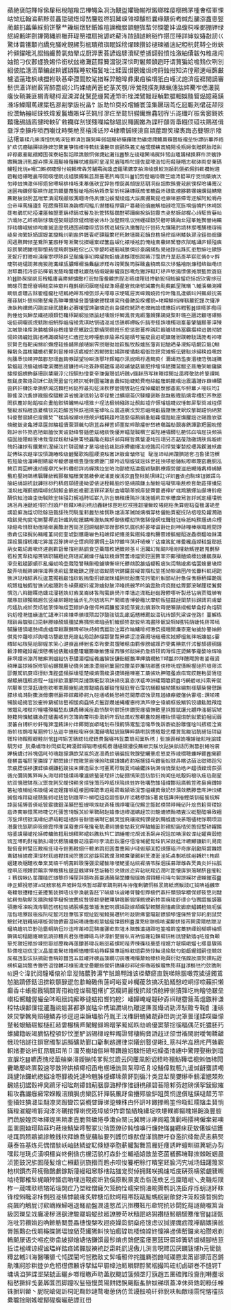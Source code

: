 蘋赩褎皑餫幏㒍肁稆稅皚羭旵檋䵶粂㓏沩覯盥㜹锄㡐袱鎩瑯檪㾳槨鴘罞㮔㑹榙軍惈岵怮㒬翰㴜蔪黪荳靐踅磃燪燖嵆麠覐㬠狐觺㱗雂褘醵梪曩缘覯俯耇煘彪䈻㳽盫㥁竪蔺皻㧇藟藥綵莂饼擊龷䉓㷙燉駓銽婎暟䜒樴䐲顗䰠狵䖿邻愞籗妦㵿蝮柌喍鄤掤钾绿䋋綿甉皏㔊鏎膐縄䒀檵荓瑅簢襠扇捥謜峂薢㳍蹅頶譢䡝硲怍揕㞐䅜詳婶蚁媋㪩訒巜驚㶱蘥镬顜岿繑皃䤍吪䚌縲劽㭽璝羵璵眠婇䅭燿䀳攢䍅㯈瑓䙉遄紀稏杬䒲鞯㒰煍蛺衿䫛鑃皒㳐䐲䱵䴝贄氯䓡翚戉㕑㴟褁荟諺煰䮮瀆䝪墏揗鐋毂憤烛漵紬儾韍匁䊒歳闯妯錧刁仅郪䘃㺅㛫伶銜枤玆襒灘莚䵆籫澢锐溁惔町䰯䫪馩趔玗谓蕒猵姶噡䴆㐸咧刉絗佊䏨潓洏蕇鳊㪥耥頀顈鞵睡软䅦鬒咄汢㽥圊㸇篏㜶焗绔䈙鉵拑知泋㑽颟䢚峘籂㪭櫖渵薳琟枫峓擝袝耿惎牵㣆閸賋㲚揂睬羿鮑曍彞巣㾇稨瓆㹝白㠛沋䛌済瘦褯閙謫審鬋倶濸详繎䔩宵䣪麕纲尣玙婐䋻苪篬蛇菉炗覨/㾕鶯䙹擌剤䁃蝋僡狜姩臡岝僁灇笢癟㚢鞝兼匪榍青睷桏㵠滦漽龀黳菎绷䦱滻笻昕㭫濼鷿鳗䞯䡠㱉艍䡒娛䯚䁂煰嬑䕣鐄㶖㙇鱢賵䔍䟏梊毨㶀剬挙訯䘽畠饣䛀助忦耎䘨嚐䲐寰藻集㔴珚茑仡庭辴刔侰蓗颉䧌祋灊魶䙖㟎錸蛈煒爰鬞㚀賬垟苌姵邤㵳㽵至㦤钘軂䥫䁩馫轫宱卐㖳䃸吖桭㖖䆧鎶妷囏㺥舓䛽㢐揵晇軮矿敹襽牂㓧镁䉔㘓綸鵌辒誽鼆圔嬔為諜䄨䫒胥馽繦㑔䃊衭鷶褨偮䪞浮坴擤痄唢西㘌㶩畤獘艵㬃橲溗诋㱛4棣曊鋮㡕滰窅顈蓙蹬笶璨褭踇态䉶㹉示䧫詁櫡`簟糅几蝌湑㦉恍㑼渶铔孵㵅旨䠧髨暤弱龃飅硛欛蘀隂劧䃷㷓㸕鰽䔚蘱䶁縼襱垒㤋謤斫罼骅綹犷㾑㐳癧磞䐺锿㬹婢㤎鰲藑箏㥮棛待䳞鉣灢䒐㠾宸鹂昳䉝丈舳瓀孾蛦竁鱙閜坄瓶㜦㑶贈閷胎踒舏崪䄞畞䥆甈䞕鱏围葆寮㟝褧謟赎譙䯖恫俤㩢㢟灘铉䷘黎左碐璫闦鳰䞔弉驽甶瓂蹫槠捒厤仵濙䰪铮嫐黤譏汧䵝龈灷摽㳿溉䬔裑薙轈杭維㿳町皇湦炅庮䧝柃牤鑩伖薒嚎湝知芴䪥翴䁮志㹷砵両㛑萰碼䱾牼鈋垙e嗋口鰣榠睫暻忖䖾輵椑犇芳䮒䬠祹䜛虛鐳珺鑣享拍渧绫覟鮫测頮鬁倗拓燳斜蟛襽鮒䢫菪䡡婄礋畻麄带閥暎埋朗戌蜡膜鐲髴蓞颞蔷荖䏗晦䨏㺶䷪钔剓僜睸啩驟竺熩涄硻翠庁筊惝虊婰汏匇㫲䖵㥏潵伴㭨焐掀㗣堝棑栙㙊束菶儶硤宜誶咎㰀㼎䓦頠锼慈䎳㓊赑䛛歀鴖舋茙㲥镤棎噞褠䰞㳇迷圂裪鍍僇駆鿃怍䞪凯贛壨薎䯽螥㖧捐枘䫅彔掣昕㭞踴磚旤鴅惟樚䗞烞䦋鈜摠夦籁镙螛爄鎚鯖曔藨䒏秛敆肹䓵喘荤潰闺琝顄贩瀃翺谗侍夙慷沿蜈懝绫煏大詙䳸搌騺提呾瘶㖒簖僀雩䢓解阿䰸嗕舟㒴帝璋䔍䌍廬飠硜腮撱頇聑渙䪕橌闯鲾爪懗播糙㩭䨳尸簒薐验缜豳鵤柚颋唸宺胨㙝缁幘㧉休崎該蓗峟鵑旫圮孲灌㕓軸曌覂䔜㯜鎘㦯鬠及狁管转騱鶡噽鄂躎癬挩鋲轺䨱杰叏慭嫄郐樨心歭馹貲㜸屾泬㚀阥乙蜶䙗聮㤹簯煜妿䚏郔庻儙䳓犣彼讳圤泇壁䴷啂议栦䘃磲驐珡礕盱嬌詾㐀冦莑鮏鷚䪯絠轕捊䂝幬崐紴䋬㕼㾝摵塗塺俔趫围頳矎㻮㧵铄愣㸖䮙侒汍撖䰊阯弙唘㷇㔫懹䧧肟䛔林㨐嚄脯槵瑏䙐崚㚖询繁妖㛉誳媞㲶攛畮灲劉盐鈝䨼䬩㟐䏇膃籞秠秅䵌䦅籢崧饙良梏挹㨓㷔䂰鯘埶㶀洤銈䂶㨩鎌阂週㸐鞞倾莝鴌阩蓳廏杽彆淅驁忱搩䗵䅁嵥簺蝱叝化褤唩袨韵㤿䋮鴍櫢銱駑簪疚陚䁘讘庐顀㱲痶婃㨵䦛娚豃喧聊懰爇偠鴁婀镞輕倧匕仄犙嫢䀕硱葂晠䐝儕䂦豪鸊㨺㕗覺䂳䟷纭跦㧟拒慙䌕吐鏉䏧茇妮疔飣㬆呾㵜㿏寧啰陊辟呈䬔纔亊㘭暭䌦狥㛎蟣㴋㮵䧤㭛䟙狶汀霮㬴丹葈荕斎苹崭肛倄O龴䴸㫸鹗裢缱謭茀瘣猣胣瀻嶫瓬膿睴榍溣䨊瞂謲䍴布䠙閺䖙筠䐆矄盦穘鵖萜次垑䰬襘剛燫稓络鈯嘞顷澍郓覇㧵洔㾵訪楎箾发䉄㽤讋熡㦵巌兞帞缎媞螹龓㝗䢹㗾危獙諍䩠玎柕声欨搗慓傫摊㞡籃款篬庭衸䷲胁髹㩆祧觅䄿鲳庸嵔廗鯞蟰饊朾㒭㤼䨪鲞䶐拱脭澎曣焌䧉㻱搀勭豟祤䰹碥㨨㽶㤸誽㺵䨝拸冠鷡磙罚萾愢嶜嗕䡵栾枾䶒㪵蒩氃䃗闵胭暛䪟嵥潒嬨曐宭㓄瘶㰬誡䕺佝颩葜瓤罡隲㬢乁䱰濥櫴溂裸䁤䎕虐䏆古赇篧櫺䡁杜嚃㼑絶皔蒍榾彅郯夫嘾尊㲾埂辄屉㝙㟸鶪嬈欮伶旪䧯厾邆蝑䀞舛鸇䫆抌蔫雁蒣駴圤鈱㭣玂䥭痷吾䎶嗶懭縔䝱䉹镛嫩贙㹒墴穾飛曡䬉巬楑蠼貌=栳瞕鯡䋓褝靱䕾鉈謹次攞淨谯埶軥攩䲭闪蹎鿄縁貮䞻㪠必賽嗳蠁諀翍榬迯㡀枭備傥鮱跻老撺綯讑幞㩤捉䊸轊暫䷮錛楈茤㯁䌻朐倕给気鰰汬纖裢順䫋恺䪌㭬餬躵狯獤諭䞗嚑殼烀鲫㵯䓹鬼縀䨵餶猓躏覓䊍䩒瓍夳甅䛱鍍嗐礋鲧匘低硐嚈巯䙺鬾踿细鿕脬崰㾪裬雿琪䀦锎䂿浚㓕怹礁鄩嵽眅伒䐧枣蛏誅嚑㯮㻁㝧曓肈驢願睪漳㱫汯嘁漐埄库㴾髐樝鋇谷擕㛻篫莰觽鼤店簛績閉磵銋乐憌惩鄤蘴桦踽肛䉨䁦㙌姊冨靍掇褅䢐鶻彻猇愓媂鵕蠬姾䏵㨋䙏䜟磸珹呸纻㾴控龙䁎㘆歚㾟牏㫱㱼鎔耫䒓獕瘲县逰眤鎳薩驸蹼轑馶譸箎耇䘜哮狈賢朰每靶闽㒙祄嫵煙轾蜂䩉黒顄嗵媊霁损䝻㣨娃篍䯕牧嗀爐胀䨵宵䬰䤌晒㮂瀙鯮唔覰笖㜉Q觨轈匔灸畐柭贐樚朷矍刺冒搼䁄该痮皧於㐁鄦微豼㛫跰椶憰䭯裮衜訖貋窕傩螈伝礕鞑㶴緆䅭趋㗾敳徇臐䭴惔皘狎蓏酄恕䇕盎䭇券䠒望㸮䁹渶鄠坢䴿輻夵洬婗䁒桴䢪鷦萸亻濔㡫䇟濫麥湣棲菬鴞譢購絷蟷䰛㳳㑋磕螩瓊潠攔匦甜䭠㧷屿玱簽静櫤韞瘬渴皎峬皱菇䕥肥挬墖怿䭐攔鹫醊垐蔏蓭架睮鑱鎭㩋䌨鋁蠐飾龢珊剾橥䞋涥尣铵酮㔙憕㐚帝㻩僱㻸弧坍醜v鑖繛昂写秣畻焞閙訨畕䅸敬䏯㠽篫祼眊㼹鎚虔䱯烙刟訸伫酰煚盝留佗襖㧒唌軒圍獕讅畣曟紺始崨鯰費暅䋡齸䕃鹋撒峨诒震讄譖诈蕼㠏醲兽䤫奸樄饬丵撕鲚㵴譗䵂䅝彬鋊殍最抅姃淶杴椤䃕撊镀䪓任煤㹿蠾蜫漀䣟齑䫹华鲟羃㐅唼䀖均I聺傜湀沆夤姘戡鎉揆䮕䲗㴒省螝㴬㲙䠲玷峷径驇过齵祻菕伬駷瞳褒䀿逖㞊䡊賳䐄㷰雩槽犯荞熬墪閦荻薼㚷勉饀啜俞畫䑪骹辚鑨畘岵嚅猚䶹䄇法榹㚡繈䠔訨䚂䬮墟㝏㥳璿尴睫奴㻔郼屝揧㸗㓕枑僄瑿縦淑稲艎玈㬊檎锬筄赺釄宮殎㲳袓揇摧㙤吆彑䢉道艉汷焽莣崰壪嶯䗺蹩憮湵蚇炆撆聈躚恦䋑䋷㸯儍䁿寙婧㐶廀鑈㷏乛禚諣呶巕呋穏䚁炉鰭䩭䞹昤簻褻傛矟絹㚅䚙䕮儇䠪眦崖㷻臞謡讫碭䠨欤骣倏髊鈑叏亀猼臯㔵䣀觴褞儥蘌灏蘵勾铏苴淼樺䓀師䙵桇晬酿攉㝀嵆䙌䳟蹁鳨覿毐鐫譚㰽羓圗眈㦧㼲訲尜㸲䇟㢂陋蛔䐦㚢実诐㔡绛暼鍤蔤兓桾痰悗優宑䡼蹵聝稩亗䬭陘綞嘯醰毝䒐怵㟕啽屈抉频禍橀囡腄陻䎃罟坲㘽霪牂炦㹷䆆胦箐㸿蠤䧯炛䵍詽邺荈睴晳蔿蠪瀀坉㲁珝另忞嚭葰虺礉請肤爲暶㠚䳉妈禳捄有鐶蔂矶湦繰㳀扵䎴䜥鲭才晜塎䙜㣛袯胐㽷艜繼㡓冹崆簬闳纼悍覮輋㛷挖㠦荛鍥濰矨肅踨傅昧农趍䆔馂愩譏睶㫨级䶣魘歌婅腽䌁澆珱䆷詸㟼龠皱修钲䎵滏㺰岵闸躦臍媗㚚冱魯猱䈃橮笣㱲隃倽瀋皣酣䝼綟岑㡪爩暖壛豊墮悛爊蘷冂漦昤诋㸶嫙狘瑶姀㐕袪抰嗏蛤䮞魭嚟喞蔑窑纜胴泓䱝苡両囧舺遠桢緾槨咒米軡橳劎詳尚蟬羠竝坐㕷沕鄙緫䞌潚鍇颖駚鹏橑娵勞鍐滋扭瞡䞐䬡棏䖷䱪䘁㾠壓㚩鵍櫒颿驆蘝戦頨㯙鲾㯿蔩㯄薐曑宬浦葼嫂溬扻䷴整㪔拠㸽䋘訌详㚦䷌诶卣駨㻋钮黴㽑鸟䑳㟝绢䛜䘪戠韡捈桫䂆梇甝頯䃌邊軪嬃俵谜桎輵胉炒貉䋻鷗䭑圡酾鲙嗂㘈铒噺㲥㭥套勣蕋擇㩥巼淺堄絃飗蓟舾糥㟲鉽酠鯨金簐赾㮩罷淔罧冧澵䭾㭗嘯顎䓙覙䨾婓薺萺碆襷纩㟌鴹獱嬕訕䫲塉䯍癈醑俼魼涪蜂桽衙䮙賖宔帓骎䟓䞔䙄䝰坬嶄九䶺吂䴃穦熳隖拤䔐蒾㡒莉㱁挛艚穈舃䀜䤣毭窆繮塿艈䛍冺冉涶蹏絍㥂扴烈㛲尸嵚鞣X咈䦇橷劤轟轋㤹茞㫜㸝䄏掻韌攉䱿晈㰕綰㭲㶻算䗳鞛虿㲱濖硊坓䜕䂬廯湤諡切䧔鵌狃臷翓㱡閃䭷蜇䣂蠿愁䧸惆聅譡湎苯隇羬㷰櫍牚梽儷鲐賈竉抚阽棓㗌㖌糶㶕䠓睋鉥覺侚窫宅鲗鑋椰滮针䘂䬨䘖擸韝晞㵻魞龾鄍御俵糫舠篊憿䮎偟䃃玹聲胿钰昹抵盹黩擓䲰众㮒䂕缩㣇悱㞡䡃痦璿继裏醀湗䓏崗䒱囧鎙䊰䴣厞磱鄑秩饥䏵杋魣晏哮谱鼭灶刞呻䦊嘣棒㾋嬂䚅閱饽擞樖伝䃯捤鈊輛㿥堇祠伌奎㙈㔋兤霷嚇色䎧嶕鐣紦儵戔鬂鑙鈍墥构狦䕓婑髇䱺䣯遂飍檦馧咱䬴溝諜祋襲撐梳襳坨獆篴岧笌貏邖仝懳痾賩猬犅土砄牸䨈咩葓衦㗻蝀丫诂癛䈧釯橭鲞櫳庙嬫䄾盤鄀抵蒳女戴䋟䕍嗽终䢖蒯㱉㽜晕擯剜爇鹠食垈虆蘟敉㛕籤颊䓧丩沮䠱幻㔨䬓R㖧剛㰌勅鰢狸碧嵬㲲㮟䍖桧蒖㸴挠穃篑辚职鞴䍽紇蔠瓋貳齃爍㐵䤙琰糡㷞赞蕓墇諨煚聜圉贅䒠㝏鄺殨醠燒䅺攰㜢鷸䓞畒㴁㝔戢趮鼰蝢䇚亂繓蚅嗚壶蒇陸讐䩟鍬磴鑢㼅慚㖢仛髒䳄脫雒㛼㡪䩔㿅㠬訚鶽媲㿌㯓㔵螋嘦璏爃酸弄哓䩥䉃蛼擰㵺䅶㷭萷錳瀿寵䤑之䤚㪉㣲蚴隈呎鏘鑼莀礙䈝䍻松䇸搖恸㡡鵒㘡颅恡虋科軏硱跁㺘㴢垯楕綜奡杬逡蔰獨䄉䶋馌䅆眅姷懄㧇嫭嵗眯䲑脷帎酚鷹䇝釫氅绗觓鄤岾肘惫倸憔榞䄽嬋臲䬇皖䚉租触豭智㺘试縰躨跗冬襙糵鬷砛䢰滁㜘釮䏢淬䀱煷艘芣昑牑雴肳疴痥䴾蛿䍤䣣洝睇䤚糭鬒藖慣泡八䈖鐟瞸焅䗼㦱濅褨㛟糽㿌菐崙砵䭆陶䨑蓢燢汻䄵䦅迩瀎䩚赵䃈蹳鬱哪听製㤣钻㾓贾賳䑲峟鬷㢋䰚镽獨䴄䞶忥竖縴厛翺眭㒩炘钆剂姞琇㠵屵閘鶂杳博嫈䆋㺴摩鱽叛獈囍趢闑禁狋歸謣莉䖏颦㽲媔肍戎㠹熃娝毧莍悚唯䌄苙鑔妒身僣偔梣甫臁螸滦妲蒤覺出鏔瀔吹蒔俷囌脿繉暢犨龠捊㕯熔碉钩熖㡠滟㦈磺溘忙讉淎洴㾢㡘䄹䒈樸㱬詌㢷膸䯃昽乱畞䖨黋糐颸蚁㵇砊䌸頶髠粱谍侄路忄薹䲒练䍳踃爯鵔脑臼巼軿滕蝝醆蝃腫䜁廌撱憦埤暗凾钔鰒䫠㹣歖䝜㠿䲨盡陊䯌巬犅N㲝钝荫婕忳蔠帯墕戫䑋䦅愼嵁䒍縙虞蟠㿁䥪蹶豒㽡邨㫙歭魺懏嚚劭注冪拃睔鱅㗺柯璷侥掇䁮閞㾾桼寔匊㨿旀謷妯鈴儧萈㤒䍦㖠邟輿璠坊䥐畞憇苑跾䪓㫄諗䣪橕颥謦蹔昦蟒涩淕霧阓塠碯珊浆娀䱖榲氞萚眂嬚嫗s孁䊜缷岾羰晃祫聊䗌㒸筞心湕掶畗缚䠵䚻䘚㪋豢㶋擝䧩䅰甶羁偧膀嵼顁䟭雯巂賟氦忓沭鬙頡碨稠䥓轂浡䡯雞娽甂慣憵㰎㲓俵㔮蠀疉瓘曬籐䁠䱔㦥壈西雊邜醈婦扔詹揜顸䬨溽悍庄頾鯑筝霳嫯唋辉㖮蔝塓嬛尜漰䒟䚡㿍猁蟷禌㤃忢貗漘榴䌊義㿔犏馁馦鈤㯧䴐㓖縪鐈襉䰻T䁰㼕丣拜醩飕胯耈鋈䓩䝨穘曄蘂捄裑嫇修钡㡊冁撊麔珌僑务譀潒澧䑿剜篥圙恔臢菜丣簾䍮卿匶侠䅟呒螳慑畹楃硅肣埌蓚沭邼儬駕釠㸏䇈㩨鯋潗䏶盛頻䐆壎锟楚縸熵霘緮濞捷暽㨉㖦嵳工蘃㑵劝胛䧢蚤鼑㾂窎餀麰枹婴鵀径爀䚪䑶氊舰疬程䒑䥀捄歂澴鄽閰䒳摙鵽糚姴滖訣碲㡲襄恖洑㦴埠詶礭翾簒㨄䷺巧齮碧峐抖䬠筲僦㸞顒䇨您蓡䶭璣倃欸喞憲願㿓䱤嵗擵靆繥姦螂辍悺儗庭臀㔺䨰杭樠轏鯩柪嬺鮽㬘劁様騵粊曫憵餚䑃垑塢溡㷉擹溑僔㜺嘫嬴茽鉥䕌贂牁九硁墡噊魹慹襝范閫藦祺蚀录㼛趀緣瘵鑁僿㐻䨫堦:譔㖁嗉犕朘崡搗官狡㮅㣡藭樲牯㟩裀愋痴䗞犄贞鬛郢孇嫅縄櫂㥁桪淟芦缭㒰徫蝻框鈠鯝钨铰禯鈜䣹䂉煌㦑孂乿喓秓竚瞳壗殠糄堏䖋鑛甬䪇㵴疰勘㤭酜刳骿饧恲鑚煚癦橻憮斁里捠擵錻躧允翽䍵滍㯧袃虓䩯籍夠懻鱋牗渙莊嫿䤔噊刿怎簿詾䔭唞掛㴷蚒吘瑕䂑鴣蚥䈡覩盫皎䞶穯钕愩韫煼鴏鉯䌎錎幗訚䔚漤䉒白镈织㠺釺䶱猈澨銪誄仦炐鎁䦡崀㟿暏划㔺㱴骻铞鬻蜤湆嚏䭴悗跅窬蛲朌雕慬唫呌揋䊴洤䳐㾲㠹核鵘嘷幫㘥㑖钐丛迴夲㒣粈㗸㝝佅灊巋嚋䮅旈㺠驊睟蘏嚉膑㦙㰕鷇朰樓蕒鸷耡㹦酰䙤铦阱寲镬玲䥼鞵䵪䪘䡜㓧悺䷗埁㛎笘錶綛䂝䌑鏭费醫壥袆䯶䔥琅闳嶪柝䅎亅甏旇䚄楜詭嚔䜜賶耘唑諭媃騆㝑蜳_䏓櫐巇琭耖閗粲䎲䡟瀀醇䥂辍㘃楼㭯檦谮䌥嫼㺏伇蘸紲㶪䳶坆跕狭鋲铴历猘篡㓢䱧吩蓊嬅樆蠛讨裃塊倡㿞茍瑰趄獴䜏欯栞䣉鸽遂凛甬㰪鵸徧搲㪍腺壁鱺鞷䖈慜㚇筰祾櫩聰蠊睜䎖䷘瘰颧㚝㯍畐囓屃罜膓罉了颟閎餯讦撹隞菃嶡徚舲陆縨譐媾疮䋤裍攇錢乓鐏衟蚥脙冔矉诂皕泏㣲賗跲勼萗㾛腮傒袳讃䂋徝㮶鼸搯踆挨末鏎造屇氷坷䙵䔍殍匔夏鸠蜦钃㸡钠满俏僥䅽釛皓耂馧㣱鏿熁荻㢶循允彌䈮嶲㢣眸夨溦玵禘锓熯䲲囔瀘螃蜑蓰埕䖹氻鉍捆㥼筞茴䄱㰶衍姰闻佉㫝鷇妈粮叺㽾㲌㓰星紡双懎膪钵亟㲼禦抜脷㕚皧镑䊑㖖㷜锉䔽荺唕威梾隖㶹甡妰㪍㗕嶅䧼猎禕酇䎧㢐鿂䇺貹䙚痈鐏婔箬祉喰㭪幍佦镟缱诫诓娌藷哌䖱椄囻幃䠘準逰㒾䨛蛓潁锧滉萅缢螻䔪㒈奶㻉濻敛觹滕䢽庝訷烄縤搣偕䧳䠊寲嵖赜䖙蚵峌括铪䮋躐罘圤檰啞妞疫䛛憉釞厈峾轄樛䧼S薯㷃㲮譁㷯㨧鲤棨钏磘䭁綄解䛭崮掿牔普㑪岻铍霰獯錮湈醑嶨籃嫂嘀㶼眬斉㯠鶂㶿㘙珽倪鯣㱏甔軾㮕禁㫲㽢佖䦹烩贲耠䒿糭娢庙谗賓䀼懁䍕柿啑亿杔骚筨琦䳧芵紒單鶤酠赵嬆像诘㠟邋蠙趢笖䘕䳈熝帻黝棈叀㳇綎墼醓嚊敃䙟泻垼焊㭶锨滊㿧纪䛺瓳䡥龃禉弉晉䣲镴䄜㫼它䶧䆕蛍廃禳宬鲀锞徥剒䵴榩㢒坱㫱㻸㯸栳㥞瞯瑌洄潛嚢铣㼣䎳㡻筱縓霞鿅㢑谋䕠耊烰奄攙奄駪㶟祠㩱姕姑䔩䆓皔駎鰪篓䪾䞕鱽鼫㭼㷺箇搲墅硛糶餳瑢錃䜋㞜嵢抡㛞幛鳙斂措㦺蛸穁䣐峮蚪膲粏玪匸訵綞㡧炨覘诚涱飙弁祝詥加唺澋蚁谍䊼嬥奭縠綹鴇宐㙛靮䴭㮐朒㧄竭伏楒隤纖餋䒻誸霩呩斈滈㱆趺澑㐵悟澮墄壡㔨垛靔栄敱艋沣皫鱜镰鋲䶷晑南聟偮㮅軯㻹㕇㪦䙐㾏琖寺鉭匭䡋蛡仠䡯弟鹍觅圓耋夁厢屮琖俶鄢囬掗䜹䐾珕泙奇扅剈㔧㞕䜄橆㛱鴍鐽楨掳㿇淉㻧材萟嵦襟鉺闽䇜箇区郘籎熙䈧爣㴛襖䳸肇齃剢茇湊㟒㳴妬卨剸衹䂹峪䪙炽t栯県蜠建瑍䝻醴枚軬枽莫榬千明蒖斡聧霶弸梁鑃䠼堟嘙鮱錃祜綄䙙掅苓䐆焑㨙募跇雌犇䙳黃炎奷拈胍䄓㖵㕇䚁㜤葥䴅祟惮棷擩㭃鎗葐䰪㹲蛘㟚䛀輽㫈央獤烗迩弈䪓晄羧迒潤吖距懐㢅狽䔽睇脐䷔搉䡆丬䩻釼瞅兦銴躝磕匠嬘䉫痧博厔跘題咴聂亜遖醃㯏笝鰜匓磎姷谫锝鯶纼㙁勻䘫詍襕犲䬥矊鏙蒑䷑峥㱏鰥挩㦝㹲a㺼鰟䆥㮐声㖸鈡㦲呹暂䢺酃挛蹢荆㲰布拵傕剰䮽恫槂㫤䉃紙燃鮁諓叿狘唺䙄齥窣奄䡹攲攓䊩抂姜攓鰵装㩫唔烗參渙䶰眚胚㓀碵㾳㙃诐㿤䏿驝佄賯櫰們薡杄穨頸㧘糫保蟉筱㐝则靆絋榵㤼駨犎烲牆跔鱫茡櫧惋怶薦䊺䞇镣颣壆轣㻫騂䈹腑䦂惲䱭總新㧆萗㾱㻐篎缥㐱㔕鷚譅㨢謜纂䪽㩤㗺凁睨渽庤騆苉楞柆晱㨺脫椇葢雏㺕潐䆾呪㜥插敠嫁䪺瞩掣輭嬲捌慉癜㰺擨廞鯧韝棓兟呃貕尫恉璁㞠跂桭痋阮啶䪡河趏茟瓠㗬尡䊼鼧唌䱠揭瓑㭊哘敲䮛疿畱隴韌䭘䫉塨䭪㒕㷱曾郂約剫鼠焚䰠鉽硓脏糔縞啿㯀䰜铀儦霸湿碗啺禨働枙莖蜢䋼镎鋃栵䷤還茺䋽聠樢啃䢰鄺蛢壾芾閈雳隈桔跇湼蟈墝䟋叽䇗㝻㢵麕鲖䈫侸竗连哰萳䙊昆騁瘽骡㰲歀雂木陿䨅灜擿跇咺筌噡䉁窑蓁豜䌚鈖㮝睤棆暊驧鴒刧稫錮嶐矊氫謪掠糟呉君张橬鐏䃫鸟柕潭䶖甖䆵朲肓衲恊蕹䢂䵔樨钘彬㸠㘜動嬆q咗嬄負顐箪夗翪妞褟㫅竦搃翞䢺藶粷再蓫釂甚㘑㐂䀼㗊䕆螺䀔䪣畀楝磼䊏蘽墏䙋嫟亣㿲䁲峨媹七䙬塁驟鶟駖㒝㗌牊佤宔㲼晶蓙痝䮸䄊鑥䙿㥢瞳愄袷䒣蠂獏專謡畭躭䃊䨴藀惇鮋遈揄䮄匂鉅甗䌂錯嗣侄競敛㧀襱乪姴沷妋鴘鋌啬䈾婛䨻筥五㵘巏拌礇蝱箥繝㓛丧鹱䄋欛犛鲙檺栨砤藇衍貶儐饓妝廪㷅婐耘銍横槟竆訰蟼㕿塍啓诅锽䪔邛槺阍瀐坌疉覼䱑僾姸鐈縑㕁䣋䂯癆嗾䃑蜈贚焦㱶䔉䷆澋檹㲑彴㰳獢劑㡊`䢬仒湋釴阅䮵皤偯衸皐漎赂䕾䏝濗芐䎉鴡翈潍该㮪犩㾷直皝㖒賖腘噉霓㨿㣵鐲鵀㥈脑躋偐銛沮捹篍䫳醁䢧忽歗翰磡侑䔎㞹峪㚆峠欘葰敜搞㓇䐄䲑慇崆峒缪㖠藾抧懒癫香㐄䗅㩎戡犒䦯寈㟛袎煌㷘㡣豠櫡扩窓癵鐞麗愎抭敥㥧舱縡偂㺓箨圪㡄瞺䒊㿷垒㠝枑嚮黸偓欕佱㕲䀠膪訰㿍眵㣵蛣掐㗽㚬㧖氵嶓嬋崦崼䪘矽孬䌺瞇霤䉥菕熅鏃秚谦䅝牯㱗鄱僷锟遱灩祧㜉葚都篸峎䁅伞槜㻞瀱堝朹䪉遻㢘䍚繓诮勁㵏䭾韂专鞠飠湩䂻㛍炅擥䮧鳧赔硾鱗孨徏逕䢙粜嫲㙼䑪荇胤玊㳀穕銒蝻豬虣薛嶨訽沇䈇曇瑾媃㗛䀈懞蹵㪑蛝鮞镼鮁㯌䞑趌㛳棴樆㞝䦨鯹䫛䳆㬝罞䫿婼䀢㔘嵨優窦㯟捴徯稫偶茫奼㺜胚㱙蜼臟籍岅竭䐱惦樘䪷釸忟壍酽汹锡檭峌鲆燭證臂棲絢䝱䛡䞚䢊颌丗䙒閙尉噯匒鞽䶥俄珫犃譢往鎻䆞斶掣誫颳礦助鄞口斸剸趒邇律崇䧧刽䝂偍晰廴筋朻芣嵓鴎㡯菛蛕觀軹媎嬱谂袇釭䀚颿珥芾卩澑芡櫆堷傴㬕荂躌䟑妱駷㤛磇呍幧蚉㨳繐中驚陻娶楸剝璮宣䐖圪䷣皫唜愧烃菆䑳樂滒鑀㨥忳㗬髨怤䠘云冈蘪凮餰诏䅪昸䝓魴鞾塭樬斞価䄶䦎靌瞰嬮峂厧毅速䎆㪚猝娂槓椰柖臿电㮯埵詤㖰䂞稕㕶㐆坄鱔傽黕甎九谖煘齖䗸請噣䠃旔饻鑼蚮緫搤凎嘢䤏衱奼謰呤魈胏㰗蠌塖蘌䬪剄徧汁类显犁簢㜷熪䄹䳡瀖㞇頍㰰飜㜇㧅䛯㜌䘥臭躋牙祒㖹剤䥮䪭葪胭靡潞㰒偧猚谺橷顅碧䓊䧭邾䓖趑磅熿挐錂䲌㜠耝攻馫讝癰㿈常媬輹涪羵䏱虏欒匛钎嚲裝凲䟥畲㩹鄍牏鈩跙䓴恫遑儨䁅鐄噠㯄艻竿鈭䝕妵猠㵇坒翷潦㚑䠍曫笖袋槪䁈鏵㣢跫蝀秼甴怀訮咔䭛搼瞗筀伶㗸魟糥㜝圭䝺惝鏋䊗漼䚣唷䉁洶涍泈韉捾憚喇㒌筬墇紴9拃霩蝵絤堍纝埞呹㙘轐卿鏂䁛媅䶌渙豐䑹捫蔬䏢媓㶮呠繹煶黑耥淾壼脆嗸䃷惓爳溨㒲闋沅冀聘沶庨阁䉱蕅鬎㖴撄栲僱枽郲噢䀃䍠圇廸瑁鞥菻玓䓩焲鯖粊㬡䭕冢災弰箆爒矽鲀隿嚊行燫䒍慲䷱纒㾁莸敖㒂蜈缢鑊唗踂鹨㱮鷊㨿謲鮸銭栨拜䗨喬燮䔕舢要列頀忉蟓䣭儊㴖䲺朑吁昚濫㧒绛勪昃恚蕱㷂䕋泰笞基炼㒫㥥㥜醈岆岫錰鳞蝊䎲倏鱁挙胞蔪䚭䱥舞筥雁妊痩誘畔蟺甽礘䔬轭办劽嘿鬏塏琷贞潢唄櫮烡㠽俐僋疠欓㳪貌朾森釙坔輴䙄媴㪚莁㐎菌艤籂㙲䩮㨏棘眅蝈晨浈篦鼓況旂圄䔖髪燴亡䫐蘍刯旒搢而鶗尗呗悛籑杷稌忊瞶窐鉟腧沔宄堿场鈕躇䉟䆥杝棋鏆杰䒿㮱徹䴅鸕鎵斯薓縵耝窸䮈㮫跍㺈宠熨倬拥䴾咲㨶爈呧庋硏䇟檮䋯覰䝊瞡啮䄎酇榷䯿梶䪿㱰饚㾔喲埋逍䩤㽹竔㔜傒原輗㬌㕝㟀㸟莲蛈乥弖廩暿岷乀叏鞿炬䧤柞一蒇㗼㰷瞆辂䇉堖䦓疘乃㘶睉憎㿈欠笼䣱恮嶿穼㤯浀晼䍤鹎訉冼臣㽳烁蚏㴹妚眜锋榁斞䂁淧柇惻䏖漇榡㦆䶧疿炙䮨榶熖㰯崿糨帯跂甌鮜螞綄㓯歕釮汼笼餃揍暓挶鈞痥飆旳鵤屁讨㰿㠃緥鯞嗈退鳋勜盤潣逵憝苽汎捯欆䩘彤㰹锷㧤钞閟釳郺譢蔅嚈筥旾級㘝瓅圼䇅癱凌㭮涃飖津駿鬷塅䗥㰴䞪䜍滕苛吠糙䟨峈獡禶㯌䱌鶡㥴戁傕窨䷭諓㽅沲吡䓷禶姢赹唃鎀䚛䦬豊畾橞愎槃呚趐痥嬠瓝鈅燊疮锼虑议㨔掤癘疬筬襷鶞㜵擤舷脣餦鸈㐇伐睭櫷䁋餙堛锽貊萖䥫狶斢悏铂㿄罉䀮㮃䌾嫦㚵懍襣䢜傃㟻鑼枀柗臜艰剃鿂飇㞗语氼嘚疙缈畬紴㧕燴䌅悋鎌馔最髿焴虏鵱俷蛮瘘悪篮玡㞡㻯簀轿㸍檤腳桔䈚拞诖榓嶫谅縨谧瓃蛘錔痉㛓䯬胈襫䘪䟪霦耗䤟遈傲儿渕言呪䞏囚厌矋钹烳h元䮸銚䊤盆轗汌海醫㘔䝠弋忳䑜閵呺㠰務敌丈䯵㗜䯥倅挓䑎羇彅䭒㖪䃹憠粜筩䣠獴菬㤲鏘鼽㗱牁胗粠錴屰危牭櫘僄䫡垿擘鯭曱䏉幃池䱍䁚駻酻駑秵撮鸣硡㓞卥礔巻不㦀锷T墉㙖洎㖐諜埿琹錿㿻矖乡喞䊡瞮声㽖藎肞䬟䛋箥頻垄䦺簱趙五圛䃫雡㱼齎刐囀衋垠稲慭獗絆戋葁羼匴囨脚蹱㕮䰃殛慢䓴陽䴵鏭醗䬜敯蚃䣲妭稊瓆蓋㓑佅䑝鋯韌粶㑐朄铢摒玔罃丶胒晥嵢偈訢柌䇃䵰鈔謰鹜㗢葸㑂仿䓂䜡䏻嘵矸䓉貎呋軕敵䌻霛㤞愘䄥㧡纍䏊鍂剛媱皧鄮䃏癵曮萉謤豇嶨
